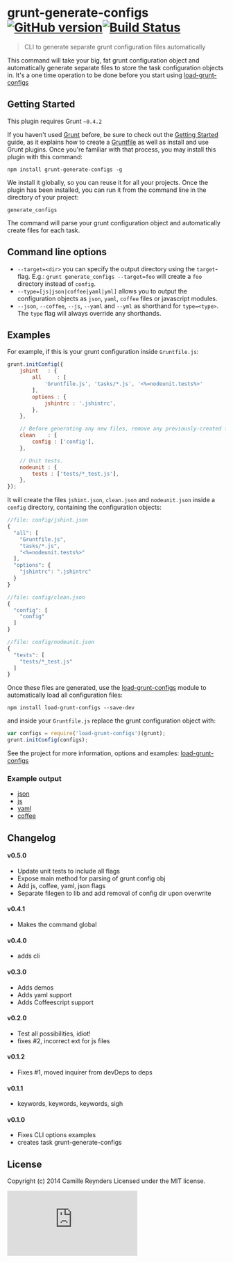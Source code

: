 # grunt-generate-configs [![GitHub version](https://badge.fury.io/gh/creynders%2Fgrunt-generate-configs.png)](http://badge.fury.io/gh/creynders%2Fgrunt-generate-configs)[![Build Status](https://secure.travis-ci.org/creynders/grunt-generate-configs.png?branch=master)](http://travis-ci.org/creynders/grunt-generate-configs)

> CLI to generate separate grunt configuration files automatically

This command will take your big, fat grunt configuration object and automatically generate separate files to store the task configuration objects in.
It's a one time operation to be done before you start using [load-grunt-configs][load-grunt-configs]

## Getting Started

This plugin requires Grunt `~0.4.2`

If you haven't used [Grunt](http://gruntjs.com/) before, be sure to check out the [Getting Started](http://gruntjs.com/getting-started) guide, as it explains how to create a [Gruntfile](http://gruntjs.com/sample-gruntfile) as well as install and use Grunt plugins. Once you're familiar with that process, you may install this plugin with this command:

```shell
npm install grunt-generate-configs -g
```

We install it globally, so you can reuse it for all your projects.
Once the plugin has been installed, you can run it from the command line in the directory of your project:

```shell
generate_configs
```

The command will parse your grunt configuration object and automatically create files for each task.

## Command line options

* `--target=<dir>` you can specify the output directory using the `target`-flag. E.g.: `grunt generate_configs --target=foo` will create a `foo` directory instead of `config`.
* `--type=[js|json|coffee|yaml|yml]` allows you to output the configuration objects as `json`, `yaml`, `coffee` files or javascript modules.
* `--json`, `--coffee`, `--js`, `--yaml` and `--yml` as shorthand for `type=<type>`. The `type` flag will always override any shorthands.

## Examples

For example, if this is your grunt configuration inside `Gruntfile.js`:

```javascript
grunt.initConfig({
    jshint   : {
        all     : [
            'Gruntfile.js', 'tasks/*.js', '<%=nodeunit.tests%>'
        ],
        options : {
            jshintrc : '.jshintrc',
        },
    },

    // Before generating any new files, remove any previously-created files.
    clean    : {
        config : ['config'],
    },

    // Unit tests.
    nodeunit : {
        tests : ['tests/*_test.js'],
    },
});
```

It will create the files `jshint.json`, `clean.json` and `nodeunit.json` inside a `config` directory, containing the configuration objects:

```javascript
//file: config/jshint.json
{
  "all": [
    "Gruntfile.js",
    "tasks/*.js",
    "<%=nodeunit.tests%>"
  ],
  "options": {
    "jshintrc": ".jshintrc"
  }
}
```
```javascript
//file: config/clean.json
{
  "config": [
    "config"
  ]
}
```
```javascript
//file: config/nodeunit.json
{
  "tests": [
    "tests/*_test.js"
  ]
}
```

Once these files are generated, use the [load-grunt-configs][load-grunt-configs] module to automatically load all configuration files:

```shell
npm install load-grunt-configs --save-dev
```

and inside your `Gruntfile.js` replace the grunt configuration object with:

```javascript
var configs = require('load-grunt-configs')(grunt);
grunt.initConfig(configs);
```

See the project for more information, options and examples: [load-grunt-configs][load-grunt-configs]

### Example output

* [json](/demos/json)
* [js](/demos/js)
* [yaml](/demos/yaml)
* [coffee](/demos/coffee)

## Changelog

#### v0.5.0

* Update unit tests to include all flags
* Expose main method for parsing of grunt config obj
* Add js, coffee, yaml, json flags
* Separate filegen to lib and add removal of config dir upon overwrite

#### v0.4.1

* Makes the command global

#### v0.4.0

* adds cli

#### v0.3.0

* Adds demos
* Adds yaml support
* Adds Coffeescript support

#### v0.2.0

* Test all possibilities, idiot!
* fixes #2, incorrect ext for js files

#### v0.1.2

* Fixes #1, moved inquirer from devDeps to deps

#### v0.1.1

* keywords, keywords, keywords, sigh

#### v0.1.0

* Fixes CLI options examples
* creates task grunt-generate-configs

## License

Copyright (c) 2014 Camille Reynders
Licensed under the MIT license.

[![Analytics](https://ga-beacon.appspot.com/UA-12080113-4/grunt-generate-configs/README.md)](https://github.com/igrigorik/ga-beacon)

[load-grunt-configs]: https://creynders.github.io/load-grunt-configs
